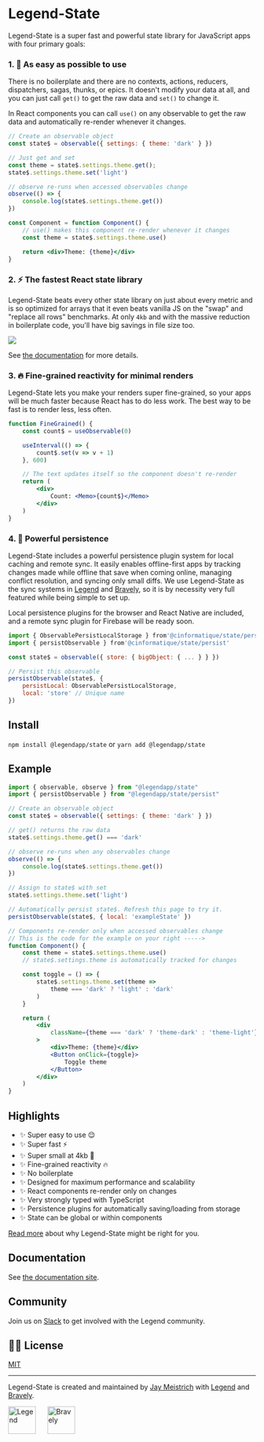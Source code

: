 # Legend-State

Legend-State is a super fast and powerful state library for JavaScript apps with four primary goals:

### 1. <span className="text-lg">🦄</span> As easy as possible to use

There is no boilerplate and there are no contexts, actions, reducers, dispatchers, sagas, thunks, or epics. It doesn't modify your data at all, and you can just call `get()` to get the raw data and `set()` to change it.

In React components you can call `use()` on any observable to get the raw data and automatically re-render whenever it changes.

```jsx
// Create an observable object
const state$ = observable({ settings: { theme: 'dark' } })

// Just get and set
const theme = state$.settings.theme.get();
state$.settings.theme.set('light')

// observe re-runs when accessed observables change
observe(() => {
    console.log(state$.settings.theme.get())
})

const Component = function Component() {
    // use() makes this component re-render whenever it changes
    const theme = state$.settings.theme.use()

    return <div>Theme: {theme}</div>
}
```

### 2. <span className="text-xl">⚡️</span> The fastest React state library

Legend-State beats every other state library on just about every metric and is so optimized for arrays that it even beats vanilla JS on the "swap" and "replace all rows" benchmarks. At only `4kb` and with the massive reduction in boilerplate code, you'll have big savings in file size too.

<p>
    <img src="https://www.legendapp.com/img/dev/state/times.png" />
</p>

See [the documentation](https://www.legendapp.com/open-source/state/fast) for more details.

### 3. 🔥 Fine-grained reactivity for minimal renders

Legend-State lets you make your renders super fine-grained, so your apps will be much faster because React has to do less work. The best way to be fast is to render less, less often.

```jsx
function FineGrained() {
    const count$ = useObservable(0)

    useInterval(() => {
        count$.set(v => v + 1)
    }, 600)

    // The text updates itself so the component doesn't re-render
    return (
        <div>
            Count: <Memo>{count$}</Memo>
        </div>
    )
}
```

### 4. 💾 Powerful persistence

Legend-State includes a powerful persistence plugin system for local caching and remote sync. It easily enables offline-first apps by tracking changes made while offline that save when coming online, managing conflict resolution, and syncing only small diffs. We use Legend-State as the sync systems in [Legend](https://legendapp.com) and [Bravely](https://bravely.io), so it is by necessity very full featured while being simple to set up.

Local persistence plugins for the browser and React Native are included, and a remote sync plugin for Firebase will be ready soon.

```js
import { ObservablePersistLocalStorage } from'@cinformatique/state/persist-plugins/local-storage'
import { persistObservable } from'@cinformatique/state/persist'

const state$ = observable({ store: { bigObject: { ... } } })

// Persist this observable
persistObservable(state$, {
    persistLocal: ObservablePersistLocalStorage,
    local: 'store' // Unique name
})
```

## Install

`npm install @legendapp/state` or `yarn add @legendapp/state`

## Example

```jsx
import { observable, observe } from "@legendapp/state"
import { persistObservable } from "@legendapp/state/persist"

// Create an observable object
const state$ = observable({ settings: { theme: 'dark' } })

// get() returns the raw data
state$.settings.theme.get() === 'dark'

// observe re-runs when any observables change
observe(() => {
    console.log(state$.settings.theme.get())
})

// Assign to state$ with set
state$.settings.theme.set('light')

// Automatically persist state$. Refresh this page to try it.
persistObservable(state$, { local: 'exampleState' })

// Components re-render only when accessed observables change
// This is the code for the example on your right ----->
function Component() {
    const theme = state$.settings.theme.use()
    // state$.settings.theme is automatically tracked for changes

    const toggle = () => {
        state$.settings.theme.set(theme =>
            theme === 'dark' ? 'light' : 'dark'
        )
    }

    return (
        <div
            className={theme === 'dark' ? 'theme-dark' : 'theme-light'}
        >
            <div>Theme: {theme}</div>
            <Button onClick={toggle}>
                Toggle theme
            </Button>
        </div>
    )
}
```

## Highlights

- ✨ Super easy to use 😌
- ✨ Super fast ⚡️
- ✨ Super small at 4kb 🐥
- ✨ Fine-grained reactivity 🔥
- ✨ No boilerplate
- ✨ Designed for maximum performance and scalability
- ✨ React components re-render only on changes
- ✨ Very strongly typed with TypeScript
- ✨ Persistence plugins for automatically saving/loading from storage
- ✨ State can be global or within components

[Read more](https://www.legendapp.com/open-source/state/why/) about why Legend-State might be right for you.

## Documentation

See [the documentation site](https://www.legendapp.com/open-source/state/).

## Community

Join us on [Slack](https://join.slack.com/t/legendappcommunity/shared_invite/zt-1mfjknpna-vUL2s1qOuNeZL12~t2RruQ) to get involved with the Legend community.

## 👩‍⚖️ License

[MIT](LICENSE)

---

Legend-State is created and maintained by [Jay Meistrich](https://github.com/jmeistrich) with [Legend](https://www.legendapp.com) and [Bravely](https://www.bravely.io).

<p>
    <a href="https://www.legendapp.com"><img src="https://www.legendapp.com/img/LogoTextOnWhite.png" height="56" alt="Legend" /></a>
    <span>&nbsp;&nbsp;&nbsp;&nbsp;</span>
    <a href="https://www.bravely.io"><img src="https://www.legendapp.com/img/bravely-logo.png" height="56" alt="Bravely" /></a>
</p>
